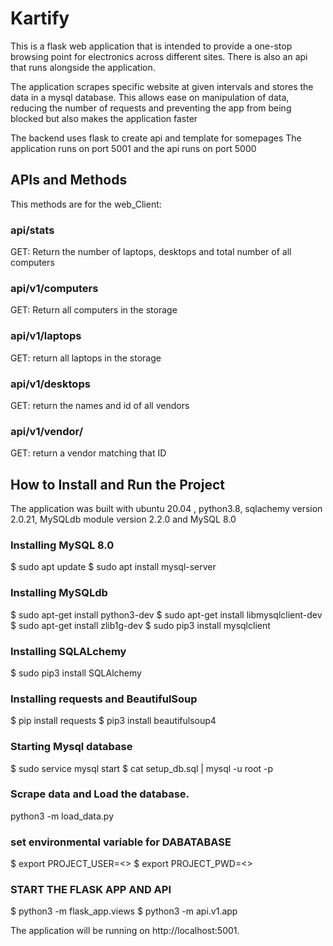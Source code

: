 # Kartify
This is a flask web application that is intended to provide a one-stop browsing point for electronics across different sites.
There is also an api that runs alongside the application.

The application scrapes specific website at given intervals and stores the data in a mysql database. 
This allows ease on manipulation of data, reducing the number of requests and preventing the app from being blocked but also makes the application faster

The backend uses flask to create api and template for somepages
 The application runs on port 5001 and the api runs on port 5000
## APIs and Methods
This methods are for the web_Client:
### api/stats
GET: Return the number of laptops, desktops and total number of all computers
### api/v1/computers
GET: Return all computers in the storage
### api/v1/laptops
GET: return all laptops in the storage
### api/v1/desktops
GET: return the names and id of all vendors
### api/v1/vendor/<vendor id>
GET: return a vendor matching that ID
## How to Install and Run the Project
The application was built with ubuntu 20.04 , python3.8, sqlachemy version 2.0.21,
MySQLdb module version 2.2.0 and MySQL 8.0


### Installing MySQL 8.0
$ sudo apt update
$ sudo apt install mysql-server

### Installing MySQLdb
$ sudo apt-get install python3-dev
$ sudo apt-get install libmysqlclient-dev
$ sudo apt-get install zlib1g-dev
$ sudo pip3 install mysqlclient

### Installing SQLALchemy
$ sudo pip3 install SQLAlchemy

### Installing requests and BeautifulSoup
$ pip install requests
$ pip3 install beautifulsoup4

### Starting Mysql database
$ sudo service mysql start
$ cat setup_db.sql | mysql -u root -p

### Scrape data and Load the database.
python3 -m load_data.py

### set environmental variable for DABATABASE
$ export PROJECT_USER=<<name of the user that was set in setup_db.sql>>
$ export PROJECT_PWD=<<password of the user that was set in setup_db.sql>>

### START THE FLASK APP AND API
$ python3 -m flask_app.views
$ python3 -m api.v1.app

The application will be running on http://localhost:5001.
